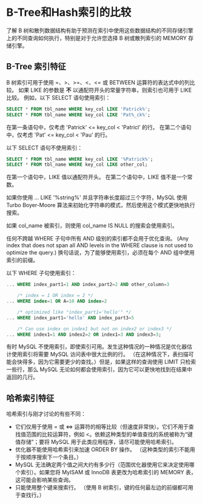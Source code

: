 # B-Tree和Hash索引的比较

了解 B 树和散列数据结构有助于预测在索引中使用这些数据结构的不同存储引擎上的不同查询如何执行，特别是对于允许您选择 B 树或散列索引的 MEMORY 存储引擎。

## B-Tree 索引特征

B 树索引可用于使用 =、>、>=、<、<= 或 BETWEEN 运算符的表达式中的列比较。 如果 LIKE 的参数是 **不** 以通配符开头的常量字符串，则索引也可用于 LIKE 比较。 例如，以下 SELECT 语句使用索引：

```sql
SELECT * FROM tbl_name WHERE key_col LIKE 'Patrick%';
SELECT * FROM tbl_name WHERE key_col LIKE 'Pat%_ck%';
```

在第一条语句中，仅考虑 'Patrick' <= key_col < 'Patricl' 的行。 在第二个语句中，仅考虑 'Pat' <= key_col < 'Pau' 的行。

以下 SELECT 语句不使用索引：

```sql
SELECT * FROM tbl_name WHERE key_col LIKE '%Patrick%';
SELECT * FROM tbl_name WHERE key_col LIKE other_col;
```

在第一个语句中，LIKE 值以通配符开头。 在第二个语句中，LIKE 值不是一个常数。

如果你使用 ... LIKE '%string%' 并且字符串长度超过三个字符，MySQL 使用 Turbo Boyer-Moore 算法来初始化字符串的模式，然后使用这个模式更快地执行搜索。

如果 col_name 被索引，则使用 col_name IS NULL 的搜索会使用索引。

任何不跨越 WHERE 子句中所有 AND 级别的索引都不会用于优化查询。 (Any index that does not span all AND levels in the WHERE clause is not used to optimize the query.) 换句话说，为了能够使用索引，必须在每个 AND 组中使用索引的前缀。

以下 WHERE 子句使用索引：

```sql
... WHERE index_part1=1 AND index_part2=2 AND other_column=3

    /* index = 1 OR index = 2 */
... WHERE index=1 OR A=10 AND index=2

    /* optimized like "index_part1='hello'" */
... WHERE index_part1='hello' AND index_part3=5

    /* Can use index on index1 but not on index2 or index3 */
... WHERE index1=1 AND index2=2 OR index1=3 AND index3=3;
```

有时 MySQL 不使用索引，即使索引可用。发生这种情况的一种情况是优化器估计使用索引将需要 MySQL 访问表中很大比例的行。 （在这种情况下，表扫描可能会快得多，因为它需要更少的查找。）但是，如果这样的查询使用 LIMIT 只检索一些行，那么 MySQL 无论如何都会使用索引，因为它可以更快地找到在结果中返回的几行。

## 哈希索引特征

哈希索引与刚才讨论的有些不同：

- 它们仅用于使用 = 或 <=> 运算符的相等比较（但速度非常快）。它们不用于查找值范围的比较运算符，例如 <。依赖这种类型的单值查找的系统被称为“键值存储”；要将 MySQL 用于此类应用程序，请尽可能使用哈希索引。
- 优化器不能使用哈希索引来加速 ORDER BY 操作。 （这种类型的索引不能用于按顺序搜索下一个条目。）
- MySQL 无法确定两个值之间大约有多少行（范围优化器使用它来决定使用哪个索引）。如果您将 MyISAM 或 InnoDB 表更改为哈希索引的 MEMORY 表，这可能会影响某些查询。
- 只能使用整个键来搜索行。 （使用 B 树索引，键的任何最左边的前缀都可用于查找行。）
